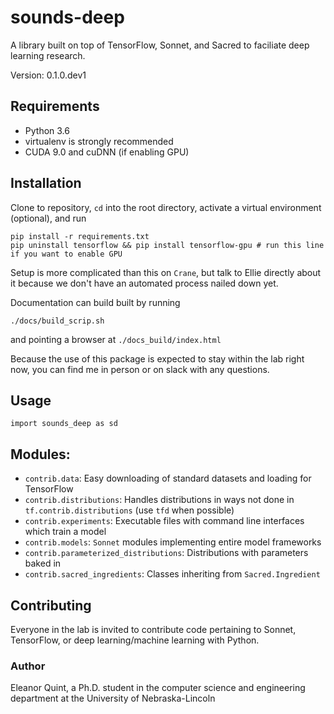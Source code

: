 # sounds-deep

A library built on top of TensorFlow, Sonnet, and Sacred to faciliate deep learning research.

Version: 0.1.0.dev1

## Requirements

- Python 3.6
- virtualenv is strongly recommended
- CUDA 9.0 and cuDNN (if enabling GPU)


## Installation

Clone to repository, `cd` into the root directory, activate a virtual environment (optional), and run

```
pip install -r requirements.txt
pip uninstall tensorflow && pip install tensorflow-gpu # run this line if you want to enable GPU
```

Setup is more complicated than this on `Crane`, but talk to Ellie directly about it because we don't have an automated process nailed down yet.

Documentation can build built by running
```
./docs/build_scrip.sh
```
and pointing a browser at `./docs_build/index.html`

Because the use of this package is expected to stay within the lab right now, you can find me in person or on slack with any questions.

## Usage

```
import sounds_deep as sd
```

## Modules:
- `contrib.data`: Easy downloading of standard datasets and loading for TensorFlow
- `contrib.distributions`: Handles distributions in ways not done in `tf.contrib.distributions` (use `tfd` when possible)
- `contrib.experiments`: Executable files with command line interfaces which train a model
- `contrib.models`: `Sonnet` modules implementing entire model frameworks
- `contrib.parameterized_distributions`: Distributions with parameters baked in
- `contrib.sacred_ingredients`: Classes inheriting from `Sacred.Ingredient`

## Contributing

Everyone in the lab is invited to contribute code pertaining to Sonnet, TensorFlow, or deep learning/machine learning with Python.

### Author

Eleanor Quint, a Ph.D. student in the computer science and engineering department at the University of Nebraska-Lincoln
